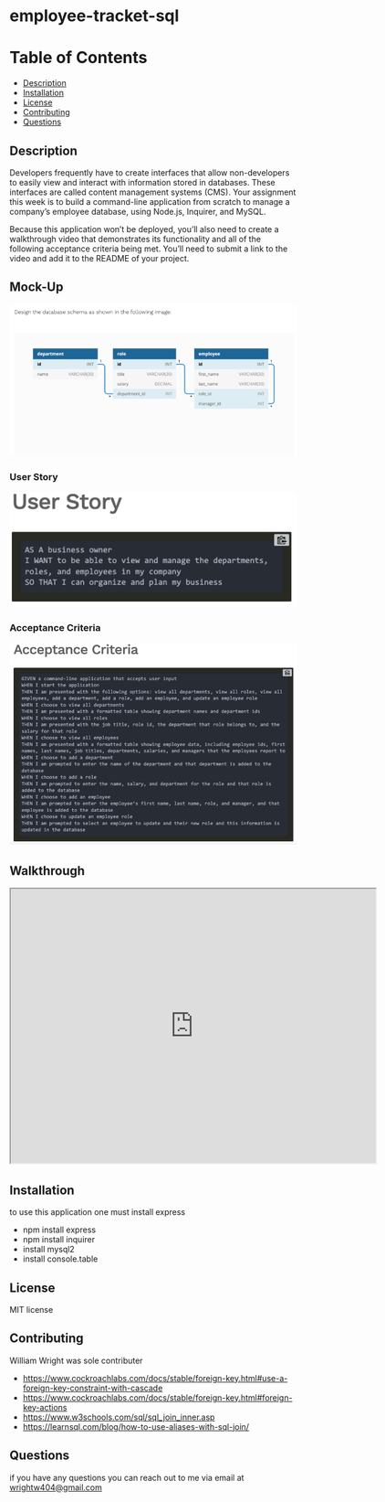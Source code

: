 # employee-tracket-sql

# Table of Contents 
* [Description](#description) 
* [Installation](#installation)
* [License](#license)
* [Contributing](#contributing)
* [Questions](#questions)
        
## Description 
Developers frequently have to create interfaces that allow non-developers to easily view and interact with information stored in databases. These interfaces are called content management systems (CMS). Your assignment this week is to build a command-line application from scratch to manage a company’s employee database, using Node.js, Inquirer, and MySQL.

Because this application won’t be deployed, you’ll also need to create a walkthrough video that demonstrates its functionality and all of the following acceptance criteria being met. You’ll need to submit a link to the video and add it to the README of your project.

## Mock-Up
![Mock-up](./images/imgMock.png)

### User Story 
![User Story](./images/imgUser.png)

### Acceptance Criteria 
![Acceptance Criteria](./images/imgCrit.png)

## Walkthrough 
<iframe src="https://drive.google.com/file/d/11EsF0lyvEFS5XLBGpIqydc2vl12PHz4s/preview" width="640" height="480"></iframe>


## Installation
to use this application one must install express 
*  npm install express
*  npm install inquirer
*  install mysql2
*  install console.table

## License 
MIT license 
## Contributing 
William Wright was sole contributer 
* https://www.cockroachlabs.com/docs/stable/foreign-key.html#use-a-foreign-key-constraint-with-cascade
* https://www.cockroachlabs.com/docs/stable/foreign-key.html#foreign-key-actions
* https://www.w3schools.com/sql/sql_join_inner.asp
* https://learnsql.com/blog/how-to-use-aliases-with-sql-join/


## Questions
if you have any questions you can reach out to me via email at wrightw404@gmail.com 